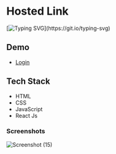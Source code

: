 # Hosted Link
[![Typing SVG](https://readme-typing-svg.demolab.com?font=Fira+Code&pause=1000&color=F7701A&random=false&width=435&lines=Hi!+Guys++%F0%9F%91%8B;This+is+login+Project.)](https://git.io/typing-svg)


## Demo
- [Login](https://priyojeet-login-portal.netlify.app)

## Tech Stack

- HTML
- CSS
- JavaScript
- React Js


### Screenshots
![Screenshot (15)](https://github.com/PriyajitMaity/projects/assets/134254753/14675fd1-b534-4099-a02d-417ff644b763)
